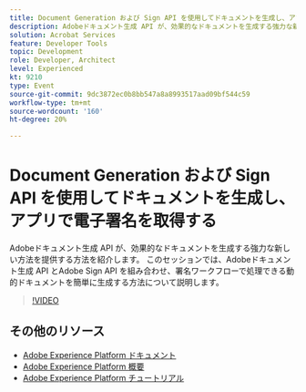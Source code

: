 ```yaml
---
title: Document Generation および Sign API を使用してドキュメントを生成し、アプリで電子署名を取得する
description: Adobeドキュメント生成 API が、効果的なドキュメントを生成する強力な新しい方法を提供する方法を紹介します。 このセッションでは、Adobeドキュメント生成 API とAdobe Sign API を組み合わせ、署名ワークフローで処理できる動的ドキュメントを簡単に生成する方法について説明します。
solution: Acrobat Services
feature: Developer Tools
topic: Development
role: Developer, Architect
level: Experienced
kt: 9210
type: Event
source-git-commit: 9dc3872ec0b8bb547a8a8993517aad09bf544c59
workflow-type: tm+mt
source-wordcount: '160'
ht-degree: 20%

---
```


# Document Generation および Sign API を使用してドキュメントを生成し、アプリで電子署名を取得する

Adobeドキュメント生成 API が、効果的なドキュメントを生成する強力な新しい方法を提供する方法を紹介します。 このセッションでは、Adobeドキュメント生成 API とAdobe Sign API を組み合わせ、署名ワークフローで処理できる動的ドキュメントを簡単に生成する方法について説明します。

>[!VIDEO](https://video.tv.adobe.com/v/338094/?quality=12&learn=on&hidetitle=true)

## その他のリソース

- [Adobe Experience Platform ドキュメント](https://experienceleague.adobe.com/docs/experience-platform.html?lang=ja)
- [Adobe Experience Platform 概要](https://experienceleague.adobe.com/docs/experience-platform/landing/home.html?lang=ja)
- [Adobe Experience Platform チュートリアル](https://experienceleague.adobe.com/docs/platform-learn/tutorials/overview.html?lang=ja)
